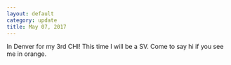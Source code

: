 ```yaml
---
layout: default
category: update
title: May 07, 2017 
---
```

In Denver for my 3rd CHI! This time I will be a SV. Come to say hi if you see me in orange.
